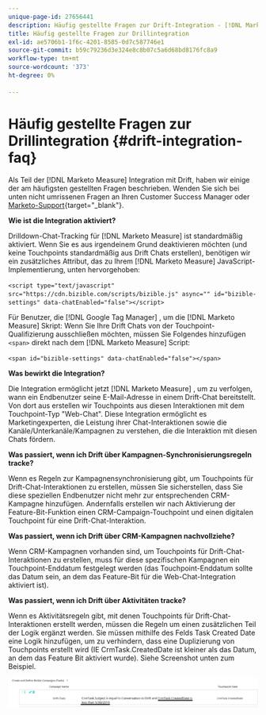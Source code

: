 ```yaml
---
unique-page-id: 27656441
description: Häufig gestellte Fragen zur Drift-Integration - [!DNL Marketo Measure] - Produktdokumentation
title: Häufig gestellte Fragen zur Drillintegration
exl-id: ae5706b1-1f6c-4201-8585-0d7c587746e1
source-git-commit: b59c79236d3e324e8c8b07c5a6d68bd8176fc8a9
workflow-type: tm+mt
source-wordcount: '373'
ht-degree: 0%

---
```


# Häufig gestellte Fragen zur Drillintegration {#drift-integration-faq}

Als Teil der [!DNL Marketo Measure] Integration mit Drift, haben wir einige der am häufigsten gestellten Fragen beschrieben. Wenden Sie sich bei unten nicht umrissenen Fragen an Ihren Customer Success Manager oder [Marketo-Support](https://nation.marketo.com/t5/support/ct-p/Support){target="_blank"}.

**Wie ist die Integration aktiviert?**

Drilldown-Chat-Tracking für [!DNL Marketo Measure] ist standardmäßig aktiviert. Wenn Sie es aus irgendeinem Grund deaktivieren möchten (und keine Touchpoints standardmäßig aus Drift Chats erstellen), benötigen wir ein zusätzliches Attribut, das zu Ihrem [!DNL Marketo Measure] JavaScript-Implementierung, unten hervorgehoben:

`<script type="text/javascript" src="https://cdn.bizible.com/scripts/bizible.js" async="" id="bizible-settings" data-chatEnabled="false"></script>`

Für Benutzer, die [!DNL Google Tag Manager] , um die [!DNL Marketo Measure] Skript: Wenn Sie Ihre Drift Chats von der Touchpoint-Qualifizierung ausschließen möchten, müssen Sie Folgendes hinzufügen `<span>` direkt nach dem [!DNL Marketo Measure] Script:

`<span id="bizible-settings" data-chatEnabled="false"></span>`

**Was bewirkt die Integration?**

Die Integration ermöglicht jetzt [!DNL Marketo Measure] , um zu verfolgen, wann ein Endbenutzer seine E-Mail-Adresse in einem Drift-Chat bereitstellt. Von dort aus erstellen wir Touchpoints aus diesen Interaktionen mit dem Touchpoint-Typ &quot;Web-Chat&quot;. Diese Integration ermöglicht es Marketingexperten, die Leistung ihrer Chat-Interaktionen sowie die Kanäle/Unterkanäle/Kampagnen zu verstehen, die die Interaktion mit diesen Chats fördern.

**Was passiert, wenn ich Drift über Kampagnen-Synchronisierungsregeln tracke?**

Wenn es Regeln zur Kampagnensynchronisierung gibt, um Touchpoints für Drift-Chat-Interaktionen zu erstellen, müssen Sie sicherstellen, dass Sie diese speziellen Endbenutzer nicht mehr zur entsprechenden CRM-Kampagne hinzufügen. Andernfalls erstellen wir nach Aktivierung der Feature-Bit-Funktion einen CRM-Campaign-Touchpoint und einen digitalen Touchpoint für eine Drift-Chat-Interaktion.

**Was passiert, wenn ich Drift über CRM-Kampagnen nachvollziehe?**

Wenn CRM-Kampagnen vorhanden sind, um Touchpoints für Drift-Chat-Interaktionen zu erstellen, muss für diese spezifischen Kampagnen ein Touchpoint-Enddatum festgelegt werden (das Touchpoint-Enddatum sollte das Datum sein, an dem das Feature-Bit für die Web-Chat-Integration aktiviert ist).

**Was passiert, wenn ich Drift über Aktivitäten tracke?**

Wenn es Aktivitätsregeln gibt, mit denen Touchpoints für Drift-Chat-Interaktionen erstellt werden, müssen die Regeln um einen zusätzlichen Teil der Logik ergänzt werden. Sie müssen mithilfe des Felds Task Created Date eine Logik hinzufügen, um zu verhindern, dass eine Duplizierung von Touchpoints erstellt wird (IE CrmTask.CreatedDate ist kleiner als das Datum, an dem das Feature Bit aktiviert wurde). Siehe Screenshot unten zum Beispiel.

![](assets/activity-rule-drift.png)
